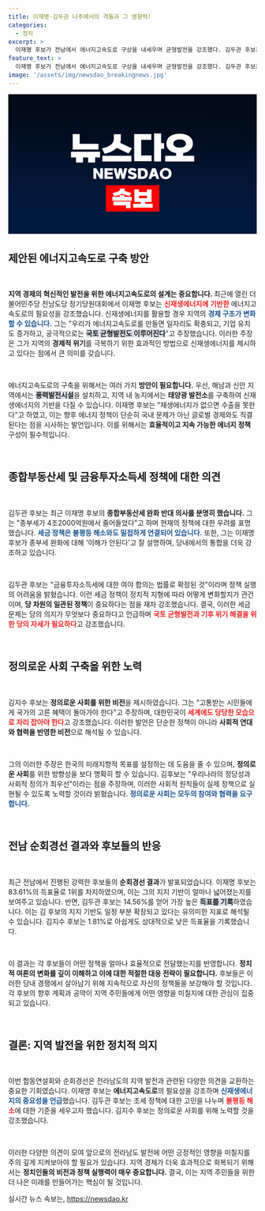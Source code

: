 ```yaml
---
title: 이재명·김두관 나주에서의 격돌과 그 영향력!
categories:
  - 정치
excerpt: >
  이재명 후보가 전남에서 에너지고속도로 구상을 내세우며 균형발전을 강조했다. 김두관 후보는 종부세 완화에 대한 의구심을 제기하며 불평등 해소를 촉구, 각 후보들의 날 선 공방이 벌어졌다. 클릭해 자세히 확인해보세요!
feature_text: >
  이재명 후보가 전남에서 에너지고속도로 구상을 내세우며 균형발전을 강조했다. 김두관 후보는 종부세 완화에 대한 의구심을 제기하며 불평등 해소를 촉구, 각 후보들의 날 선 공방이 벌어졌다. 클릭해 자세히 확인해보세요!
image: '/assets/img/newsdao_breakingnews.jpg'
---
```


<p><img src="/assets/img/newsdao_breakingnews.jpg" alt="implanttips 속보" /></p>

<h2 data-ke-size="size26">제안된 에너지고속도로 구축 방안</h2>

<p data-ke-size="size16">&nbsp;</p>

<p><strong>지역 경제의 혁신적인 발전을 위한 에너지고속도로의 설계는 중요합니다. </strong> 최근에 열린 더불어민주당 전남도당 정기당원대회에서 이재명 후보는 <b><span style="color: #ee2323;">신재생에너지에 기반한</span></b> 에너지고속도로의 필요성을 강조했습니다. 신재생에너지를 활용할 경우 지역의 <b><span style="color: #1a5490;">경제 구조가 변화할 수 있습니다.</span></b> 그는 "우리가 에너지고속도로를 만들면 일자리도 확충되고, 기업 유치도 증가하고, 궁극적으로는 <b><span style="background-color: #21538527;">국토 균형발전도 이루어진다</span></b>"고 주장했습니다. 이러한 주장은 그가 지역의 <b>경제적 위기</b>를 극복하기 위한 효과적인 방법으로 신재생에너지를 제시하고 있다는 점에서 큰 의미를 갖습니다.</p>

<p data-ke-size="size16">&nbsp;</p>

<p>에너지고속도로의 구축을 위해서는 여러 가지 <strong>방안이 필요합니다.</strong> 우선, 해남과 신안 지역에서는 <b><span style="background-color: #21538527;">풍력발전시설</span></b>을 설치하고, 지역 내 농지에서는 <b>태양광 발전소</b>를 구축하여 신재생에너지의 기반을 다질 수 있습니다. 이재명 후보는 "재생에너지가 없으면 수출을 못한다"고 하였고, 이는 향후 에너지 정책이 단순히 국내 문제가 아닌 글로벌 경제와도 직결된다는 점을 시사하는 발언입니다. 이를 위해서는 <b>효율적이고 지속 가능한 에너지 정책</b> 구성이 필수적입니다. </p>

<p data-ke-size="size16">&nbsp;</p>

<h2 data-ke-size="size26">종합부동산세 및 금융투자소득세 정책에 대한 의견</h2>

<p data-ke-size="size16">&nbsp;</p>

<p>김두관 후보는 최근 이재명 후보의 <strong>종합부동산세 완화 반대 의사를 분명히 했습니다.</strong> 그는 "종부세가 4조2000억원에서 줄어들었다"고 하며 현재의 정책에 대한 우려를 표명했습니다. <b><span style="color: #1a5490;">세금 정책은 불평등 해소와도 밀접하게 연결되어 있습니다.</span></b> 또한, 그는 이재명 후보가 종부세 완화에 대해 '이해가 안된다'고 잘 설명하여, 당내에서의 통합을 더욱 강조하고 있습니다. </p>

<p data-ke-size="size16">&nbsp;</p>

<p>김두관 후보는 "금융투자소득세에 대한 여야 합의는 법률로 확정된 것"이라며 정책 실행의 어려움을 밝혔습니다. 이런 세금 정책이 정치적 지형에 따라 어떻게 변화할지가 관건이며, <b>당 차원의 일관된 정책</b>이 중요하다는 점을 재차 강조했습니다. 결국, 이러한 세금 문제는 당의 의지가 무엇보다 중요하다고 언급하며 <b><span style="color: #ee2323;">국토 균형발전과 기후 위기 해결을 위한 당의 자세가 필요하다</span></b>고 강조했습니다.</p>

<p data-ke-size="size16">&nbsp;</p>

<h2 data-ke-size="size26">정의로운 사회 구축을 위한 노력</h2>

<p data-ke-size="size16">&nbsp;</p>

<p>김지수 후보는 <strong>정의로운 사회를 위한 비전</strong>을 제시하였습니다. 그는 "고통받는 시민들에게 국가의 고른 혜택이 돌아가야 한다"고 주장하며, 대한민국이 <b><span style="color: #ee2323;">세계에도 당당한 모습으로 자리 잡아야 한다</span></b>고 강조했습니다. 이러한 발언은 단순한 정책이 아니라 <b>사회적 연대와 협력을 반영한 비전</b>으로 해석될 수 있습니다.</p>

<p data-ke-size="size16">&nbsp;</p>

<p>그의 이러한 주장은 한국의 미래지향적 목표를 설정하는 데 도움을 줄 수 있으며, <strong>정의로운 사회</strong>를 위한 방향성을 보다 명확히 할 수 있습니다. 김후보는 "우리나라의 정당성과 사회적 정의가 최우선"이라는 점을 주장하며, 이러한 사회적 원칙들이 실제 정책으로 실현될 수 있도록 노력할 것이라 밝혔습니다. <b><span style="color: #1a5490;">정의로운 사회는 모두의 참여와 협력을 요구합니다.</span></b> </p>

<p data-ke-size="size16">&nbsp;</p>

<h2 data-ke-size="size26">전남 순회경선 결과와 후보들의 반응</h2>

<p data-ke-size="size16">&nbsp;</p>

<p>최근 전남에서 진행된 강력한 후보들의 <strong>순회경선 결과</strong>가 발표되었습니다. 이재명 후보는 83.61%의 득표율로 1위를 차지하였으며, 이는 그의 지지 기반이 얼마나 넓어졌는지를 보여주고 있습니다. 반면, 김두관 후보는 14.56%를 얻어 가장 높은 <b><span style="background-color: #21538527;">득표를 기록</span></b>하였습니다. 이는 김 후보의 지지 기반도 일정 부분 확장되고 있다는 유의미한 지표로 해석될 수 있습니다. 김지수 후보는 1.81%로 아쉽게도 상대적으로 낮은 득표율을 기록했습니다.</p>

<p data-ke-size="size16">&nbsp;</p>

<p>이 결과는 각 후보들이 어떤 정책을 얼마나 효율적으로 전달했는지를 반영합니다. <strong>정치적 여론의 변화를 깊이 이해하고 이에 대한 적절한 대응 전략이 필요합니다.</strong> 후보들은 이러한 당내 경쟁에서 살아남기 위해 지속적으로 자신의 정책들을 보강해야 할 것입니다. 각 후보의 향후 계획과 공약이 지역 주민들에게 어떤 영향을 미칠지에 대한 관심이 집중되고 있습니다.</p>

<p data-ke-size="size16">&nbsp;</p>

<h2 data-ke-size="size26">결론: 지역 발전을 위한 정치적 의지</h2>

<p data-ke-size="size16">&nbsp;</p>

<p>이번 합동연설회와 순회경선은 전라남도의 지역 발전과 관련된 다양한 의견을 교환하는 중요한 기회였습니다. 이재명 후보는 <b>에너지고속도로</b>의 필요성을 강조하며 <b><span style="color: #1a5490;">신재생에너지의 중요성을 언급</span></b>했습니다. 김두관 후보는 조세 정책에 대한 고민을 나누며 <b><span style="color: #ee2323;">불평등 해소</span></b>에 대한 기준을 세우고자 했습니다. 김지수 후보는 정의로운 사회를 위해 노력할 것을 강조했습니다.</p>

<p data-ke-size="size16">&nbsp;</p>

<p>이러한 다양한 의견이 모여 앞으로의 전라남도 발전에 어떤 긍정적인 영향을 미칠지를 주의 깊게 지켜보아야 할 필요가 있습니다. 지역 경제가 더욱 효과적으로 회복되기 위해서는 <b>정치인들의 비전과 정책 실행력이 매우 중요합니다.</b> 결국, 이는 지역 주민들을 위한 더 나은 미래를 만들어가는 핵심이 될 것입니다.</p>
실시간 뉴스 속보는, <a href="https://newsdao.kr" rel="dofollow">https://newsdao.kr</a>


